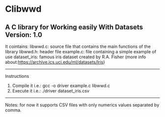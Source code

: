 Clibwwd
=======

A C library for Working easily With Datasets
Version: 1.0
---------------------------------------------

It cointains:
libwwd.c: source file that contains the main functions of the library
libwwd.h: header file
example.c: file containing a simple example of use
dataset_iris: famous iris dataset created by R.A. Fisher (more info about:https://archive.ics.uci.edu/ml/datasets/Iris)

---------------------------------------------
Instructions
1. Compile it
     i.e.: gcc -o driver example.c libwwd.c
2. Execute it
     i.e.: ./driver dataset_iris.csv

---------------------------------------------
Notes: for now it supports CSV files with only numerics values separated by comma.


